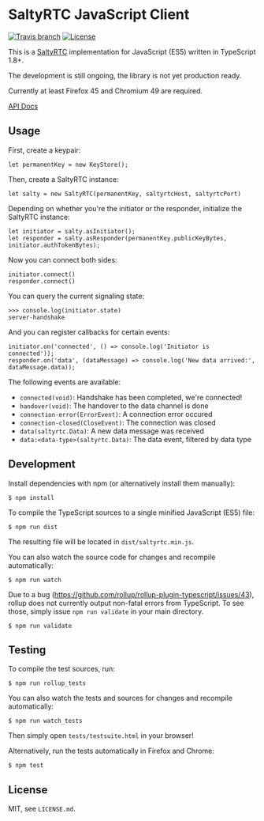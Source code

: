 # SaltyRTC JavaScript Client

[![Travis branch](https://img.shields.io/travis/saltyrtc/saltyrtc-client-js/master.svg)](https://travis-ci.org/saltyrtc/saltyrtc-client-js)
[![License](https://img.shields.io/badge/license-MIT-blue.svg)](https://github.com/saltyrtc/saltyrtc-client-js)

This is a [SaltyRTC](https://github.com/saltyrtc/saltyrtc-meta) implementation
for JavaScript (ES5) written in TypeScript 1.8+.

The development is still ongoing, the library is not yet production ready.

Currently at least Firefox 45 and Chromium 49 are required.

[API Docs](https://saltyrtc.github.io/saltyrtc-client-js/)

## Usage

First, create a keypair:

    let permanentKey = new KeyStore();

Then, create a SaltyRTC instance:

    let salty = new SaltyRTC(permanentKey, saltyrtcHost, saltyrtcPort)

Depending on whether you're the initiator or the responder, initialize the SaltyRTC instance:

    let initiator = salty.asInitiator();
    let responder = salty.asResponder(permanentKey.publicKeyBytes, initiator.authTokenBytes);

Now you can connect both sides:

    initiator.connect()
    responder.connect()

You can query the current signaling state:

    >>> console.log(initiator.state)
    server-handshake

And you can register callbacks for certain events:

    initiator.on('connected', () => console.log('Initiator is connected'));
    responder.on('data', (dataMessage) => console.log('New data arrived:', dataMessage.data));

The following events are available:

 - `connected(void)`: Handshake has been completed, we're connected!
 - `handover(void)`: The handover to the data channel is done
 - `connection-error(ErrorEvent)`: A connection error occured
 - `connection-closed(CloseEvent)`: The connection was closed
 - `data(saltyrtc.Data)`: A new data message was received
 - `data:<data-type>(saltyrtc.Data)`: The data event, filtered by data type

## Development

Install dependencies with npm (or alternatively install them manually):

    $ npm install

To compile the TypeScript sources to a single minified JavaScript (ES5) file:

    $ npm run dist

The resulting file will be located in `dist/saltyrtc.min.js`.

You can also watch the source code for changes and recompile automatically:

    $ npm run watch

Due to a bug (https://github.com/rollup/rollup-plugin-typescript/issues/43),
rollup does not currently output non-fatal errors from TypeScript. To see
those, simply issue `npm run validate` in your main directory.

    $ npm run validate

## Testing

To compile the test sources, run:

    $ npm run rollup_tests

You can also watch the tests and sources for changes and recompile
automatically:

    $ npm run watch_tests

Then simply open `tests/testsuite.html` in your browser!

Alternatively, run the tests automatically in Firefox and Chrome:

    $ npm test

## License

MIT, see `LICENSE.md`.
